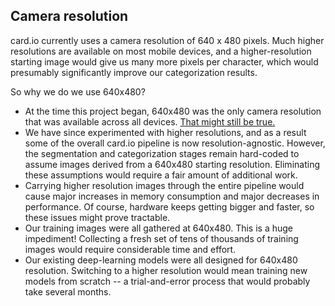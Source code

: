 Camera resolution
-----------------

card.io currently uses a camera resolution of 640 x 480 pixels. Much higher resolutions are available on most mobile devices, and a higher-resolution starting image would give us many more pixels per character, which would presumably significantly improve our categorization results.

So why we do we use 640x480?

* At the time this project began, 640x480 was the only camera resolution that was available across all devices. [That might still be true.](http://stackoverflow.com/questions/4486143/supported-camera-preview-sizes-for-popular-android-handsets)
* We have since experimented with higher resolutions, and as a result some of the overall card.io pipeline is now resolution-agnostic. However, the segmentation and categorization stages remain hard-coded to assume images derived from a 640x480 starting resolution. Eliminating these assumptions would require a fair amount of additional work.
* Carrying higher resolution images through the entire pipeline would cause major increases in memory consumption and major decreases in performance. Of course, hardware keeps getting bigger and faster, so these issues might prove tractable.
* Our training images were all gathered at 640x480. This is a huge impediment! Collecting a fresh set of tens of thousands of training images would require considerable time and effort.
* Our existing deep-learning models were all designed for 640x480 resolution. Switching to a higher resolution would mean training new models from scratch -- a trial-and-error process that would probably take several months.
